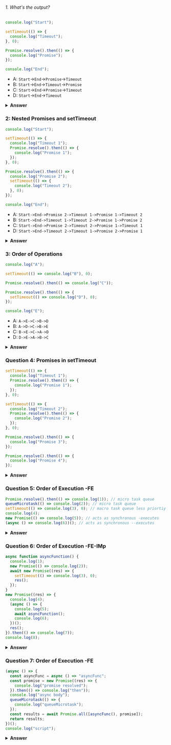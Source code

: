 ###### 1. What's the output?

```javascript
console.log("Start");

setTimeout(() => {
  console.log("Timeout");
}, 0);

Promise.resolve().then(() => {
  console.log("Promise");
});

console.log("End");
```

- A: `Start`->`End`->`Promise`->`Timeout`
- B: `Start`->`End`->`Timeout`->`Promise`
- C: `Start`->`End`->`Promise`->`Timeout`
- D: `Start`->`End`->`Timeout`

<details><summary><b>Answer</b></summary>
<p>

#### Answer: A

- `console.log('Start')` runs first and logs `Start`.
- `setTimeout` schedules a macrotask with `console.log('Timeout')`.
- `Promise.resolve().then` schedules a microtask with `console.log('Promise')`.
- `console.log('End')` runs and logs `End`.
- Microtasks are executed before macrotasks, so `console.log('Promise')` runs next.
- Finally, the macrotask from `setTimeout` runs, logging `Timeout`.

</p>
</details>

### 2: Nested Promises and setTimeout

```javascript
console.log("Start");

setTimeout(() => {
  console.log("Timeout 1");
  Promise.resolve().then(() => {
    console.log("Promise 1");
  });
}, 0);

Promise.resolve().then(() => {
  console.log("Promise 2");
  setTimeout(() => {
    console.log("Timeout 2");
  }, 0);
});

console.log("End");
```

- A: `Start->End->Promise 2->Timeout 1->Promise 1->Timeout 2`
- B: `Start->End->Timeout 1->Timeout 2->Promise 1->Promise 2`
- C: `Start->End->Promise 2->Timeout 2->Promise 1->Timeout 1`
- D: `Start->End->Timeout 2->Timeout 1->Promise 2->Promise 1`

<details><summary><b>Answer</b></summary>
<p>

#### Answer: A

- `console.log('Start')` runs first, logging `Start`.
- `setTimeout` schedules `Timeout 1` as a macrotask.
- `Promise.resolve().then` schedules `Promise 2` as a microtask.
- `console.log('End')` runs, logging `End`.
- Microtasks are executed before macrotasks, so `console.log('Promise 2')` runs next.
- `setTimeout` schedules `Timeout 2` as a macrotask.
- The first macrotask `Timeout 1` runs, logging `Timeout 1`.
- Within `Timeout 1`, a microtask is scheduled with `Promise 1`.
- The microtask `Promise 1` runs, logging `Promise 1`.
- Finally, the second macrotask `Timeout 2` runs, logging `Timeout 2`.

</p>
</details>

### 3: Order of Operations

```javascript
console.log("A");

setTimeout(() => console.log("B"), 0);

Promise.resolve().then(() => console.log("C"));

Promise.resolve().then(() => {
  setTimeout(() => console.log("D"), 0);
});

console.log("E");
```

- A: `A->E->C->B->D`
- B: `A->D->C->B->E`
- C: `B->E->C->A->D`
- D: `D->E->A->B->C`

<details><summary><b>Answer</b></summary>
<p>

#### Answer: A

- `console.log('A')` runs first, logging `A`.
- `setTimeout(() => console.log('B'), 0)` schedules `B` as a macrotask.
- `Promise.resolve().then(() => console.log('C'))` schedules `C` as a microtask.
- `Promise.resolve().then(() => { setTimeout(() => console.log('D'), 0); })` schedules a macrotask for `D` within a microtask.
- `console.log('E')` runs, logging `E`.
- Microtasks are executed before macrotasks, so `C` runs next, logging `C`.
- The first macrotask `B` runs, logging `B`.
- The second macrotask `D` runs, logging `D`.

</p>
</details>

### Question 4: Promises in setTimeout

```javascript
setTimeout(() => {
  console.log("Timeout 1");
  Promise.resolve().then(() => {
    console.log("Promise 1");
  });
}, 0);

setTimeout(() => {
  console.log("Timeout 2");
  Promise.resolve().then(() => {
    console.log("Promise 2");
  });
}, 0);

Promise.resolve().then(() => {
  console.log("Promise 3");
});

Promise.resolve().then(() => {
  console.log("Promise 4");
});
```

<details><summary><b>Answer</b></summary>
<p>

#### Answer:

Promise 3
Promise 4
Timeout 1
Promise 1
Timeout 2
Promise 2

-The two `Promise.resolve().then` microtasks (`Promise 3` and `Promise 4`) are scheduled first and will execute before any macrotasks.

- The two `setTimeout` callbacks are scheduled as macrotasks.
- Microtasks are executed first: `Promise 3` and `Promise 4` run.
- The first macrotask `Timeout 1` runs, logging `Timeout 1`.
- Within `Timeout 1`, a microtask (`Promise 1`) is scheduled and runs next, logging `Promise 1`.
- The second macrotask `Timeout 2` runs, logging `Timeout 2`.
- Within `Timeout 2`, a microtask (`Promise 2`) is scheduled and runs next, logging `Promise 2`.

</p>
</details>

### Question 5: Order of Execution -FE

```javascript
Promise.resolve().then(() => console.log(1)); // micro task queue
queueMicrotask(() => console.log(2)); // micro task queue
setTimeout(() => console.log(3), 0); // macro task queue less priortiy at last
console.log(4);
new Promise(() => console.log(5)); // acts as synchronous -executes
(async () => console.log(6))(); // acts as synchronous --executes
```

<details><summary><b>Answer</b></summary>
<p>

#### Answer: 4 5 6 1 2 3

- `Promise.resolve().then(() => console.log(1))`; // micro task queue
- `queueMicrotask(() => console.log(2))`; // micro task queue
- `setTimeout(() => console.log(3), 0)`; // macro task queue less priortiy at last
- console.log(4);
- new `Promise(() => console.log(5))`; // acts as synchronous -executes
- `(async () => console.log(6))()`; // acts as synchronous --executes

</p>
</details>

### Question 6: Order of Execution -FE-IMp

```javascript
async function asyncFunction() {
  console.log(1);
  new Promise(() => console.log(2));
  await new Promise((res) => {
    setTimeout(() => console.log(3), 0);
    res();
  });
}
new Promise((res) => {
  console.log(4);
  (async () => {
    console.log(5);
    await asyncFunction();
    console.log(6);
  })();
  res();
}).then(() => console.log(7));
console.log(8);
```

<details><summary><b>Answer</b></summary>
<p>

#### Answer: promise, asyncbody, script , queueMicrotask

</p>
</details>

### Question 7: Order of Execution -FE

```javascript
(async () => {
  const asyncFunc = async () => "asyncFunc";
  const promise = new Promise((res) => {
    console.log("promise resolved");
  }).then(() => console.log("then"));
  console.log("async body");
  queueMicrotask(() => {
    console.log("queueMicrotask");
  });
  const results = await Promise.all([asyncFunc(), promise]);
  return results;
})();
console.log("script");
```

<details><summary><b>Answer</b></summary>
<p>

#### Answer: promise resolved, async body, script, queueMicrotask

</p>
</details>
